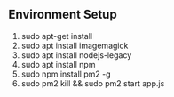 ## Environment Setup

1. sudo apt-get install
2. sudo apt install imagemagick  
3. sudo apt install nodejs-legacy
4. sudo apt install npm
5. sudo npm install pm2 -g
6. sudo pm2 kill && sudo pm2 start app.js 
